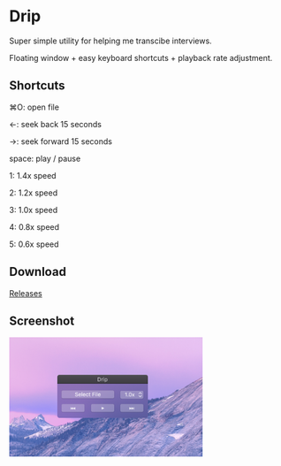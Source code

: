 # Drip

Super simple utility for helping me transcibe interviews. 

Floating window + easy keyboard shortcuts + playback rate adjustment.

## Shortcuts
⌘O: open file

←: seek back 15 seconds

→: seek forward 15 seconds

space: play / pause


1: 1.4x speed

2: 1.2x speed

3: 1.0x speed

4: 0.8x speed

5: 0.6x speed

## Download
[Releases](https://github.com/atfinke/Drip/releases)

## Screenshot
<img src="https://github.com/atfinke/Drip/blob/master/Images/preview.png?raw=true" width="350">
